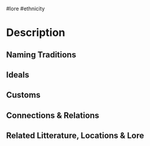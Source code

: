 #lore #ethnicity
# Description

## Naming Traditions

## Ideals

## Customs

## Connections & Relations

## Related Litterature, Locations & Lore